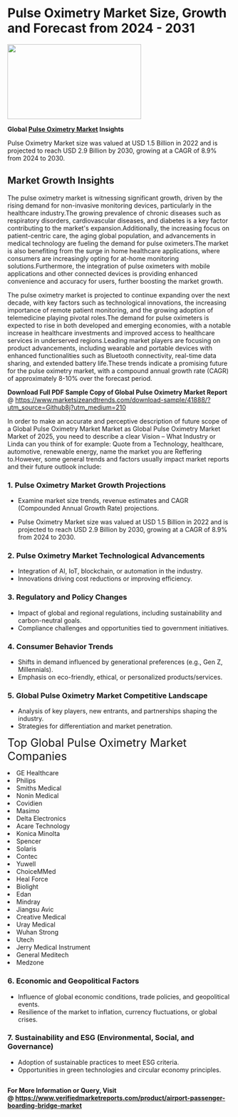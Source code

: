 <H1>Pulse Oximetry Market Size, Growth and Forecast from 2024 - 2031</H1><img class="aligncenter size-medium wp-image-584254" src="https://thirdeyenews.in/wp-content/uploads/2024/09/Global-Market-Research-300x168.jpeg" alt="" width="300" height="168" /><p><strong>Global&nbsp;<a href="https://www.marketsizeandtrends.com/download-sample/41888/?utm_source=Github8j?utm_medium=210">Pulse Oximetry Market</a> Insights</strong></p><p>Pulse Oximetry Market size was valued at USD 1.5 Billion in 2022 and is projected to reach USD 2.9 Billion by 2030, growing at a CAGR of 8.9% from 2024 to 2030.</p><p><h2>Market Growth Insights</h2> <p>The pulse oximetry market is witnessing significant growth, driven by the rising demand for non-invasive monitoring devices, particularly in the healthcare industry.The growing prevalence of chronic diseases such as respiratory disorders, cardiovascular diseases, and diabetes is a key factor contributing to the market's expansion.Additionally, the increasing focus on patient-centric care, the aging global population, and advancements in medical technology are fueling the demand for pulse oximeters.The market is also benefiting from the surge in home healthcare applications, where consumers are increasingly opting for at-home monitoring solutions.Furthermore, the integration of pulse oximeters with mobile applications and other connected devices is providing enhanced convenience and accuracy for users, further boosting the market growth.</p> <p>The pulse oximetry market is projected to continue expanding over the next decade, with key factors such as technological innovations, the increasing importance of remote patient monitoring, and the growing adoption of telemedicine playing pivotal roles.The demand for pulse oximeters is expected to rise in both developed and emerging economies, with a notable increase in healthcare investments and improved access to healthcare services in underserved regions.Leading market players are focusing on product advancements, including wearable and portable devices with enhanced functionalities such as Bluetooth connectivity, real-time data sharing, and extended battery life.These trends indicate a promising future for the pulse oximetry market, with a compound annual growth rate (CAGR) of approximately 8-10% over the forecast period.</p> <p><span class=""><strong>Download Full PDF Sample Copy of Global Pulse Oximetry Market Report</strong> @ <a href="https://www.marketsizeandtrends.com/download-sample/41888/?utm_source=Github8j?utm_medium=210" target="_blank">https://www.marketsizeandtrends.com/download-sample/41888/?utm_source=Github8j?utm_medium=210</a></span></p><p>In order to make an accurate and perceptive description of future scope of a Global&nbsp;Pulse Oximetry Market Market as Global&nbsp;Pulse Oximetry Market Market of 2025, you need to describe a clear Vision &ndash; What Industry or Linda can you think of for example: Quote from a Technology, healthcare, automotive, renewable energy, name the market you are Reffering to.However, some general trends and factors usually impact market reports and their future outlook include:</p><h3>1.&nbsp;<strong>Pulse Oximetry Market Growth Projections</strong></h3><ul><li>Examine market size trends, revenue estimates and CAGR (Compounded Annual Growth Rate) projections.</li><li><p>Pulse Oximetry Market size was valued at USD 1.5 Billion in 2022 and is projected to reach USD 2.9 Billion by 2030, growing at a CAGR of 8.9% from 2024 to 2030.</p></li></ul><h3>2.&nbsp;<strong>Pulse Oximetry Market Technological Advancements</strong></h3><ul><li>Integration of AI, IoT, blockchain, or automation in the industry.</li><li>Innovations driving cost reductions or improving efficiency.</li></ul><h3>3.&nbsp;<strong>Regulatory and Policy Changes</strong></h3><ul><li>Impact of global and regional regulations, including sustainability and carbon-neutral goals.</li><li>Compliance challenges and opportunities tied to government initiatives.</li></ul><h3>4.&nbsp;<strong>Consumer Behavior Trends</strong></h3><ul><li>Shifts in demand influenced by generational preferences (e.g., Gen Z, Millennials).</li><li>Emphasis on eco-friendly, ethical, or personalized products/services.</li></ul><h3>5.&nbsp;<strong>Global Pulse Oximetry Market Competitive Landscape</strong></h3><ul><li>Analysis of key players, new entrants, and partnerships shaping the industry.</li><li>Strategies for differentiation and market penetration.</li></ul><p data-pm-slice="1 1 []"><span style="color: inherit; font-family: inherit; font-size: 25px;">Top Global Pulse Oximetry Market Companies</span></p><div class="" data-test-id=""><p><li>GE Healthcare</li><li> Philips</li><li> Smiths Medical</li><li> Nonin Medical</li><li> Covidien</li><li> Masimo</li><li> Delta Electronics</li><li> Acare Technology</li><li> Konica Minolta</li><li> Spencer</li><li> Solaris</li><li> Contec</li><li> Yuwell</li><li> ChoiceMMed</li><li> Heal Force</li><li> Biolight</li><li> Edan</li><li> Mindray</li><li> Jiangsu Avic</li><li> Creative Medical</li><li> Uray Medical</li><li> Wuhan Strong</li><li> Utech</li><li> Jerry Medical Instrument</li><li> General Meditech</li><li> Medzone</li></p></div><h3>6.&nbsp;<strong>Economic and Geopolitical Factors</strong></h3><ul><li>Influence of global economic conditions, trade policies, and geopolitical events.</li><li>Resilience of the market to inflation, currency fluctuations, or global crises.</li></ul><h3>7.&nbsp;<strong>Sustainability and ESG (Environmental, Social, and Governance)</strong></h3><ul><li>Adoption of sustainable practices to meet ESG criteria.</li><li>Opportunities in green technologies and circular economy principles.</li></ul><h2><strong style="font-size: 14px;">For More Information or Query, Visit @&nbsp;</strong><a style="background-color: #ffffff; font-size: 14px;" href="https://www.marketsizeandtrends.com/report/pulse-oximetry-market/" target="_blank">https://www.verifiedmarketreports.com/product/airport-passenger-boarding-bridge-market</a></h2>